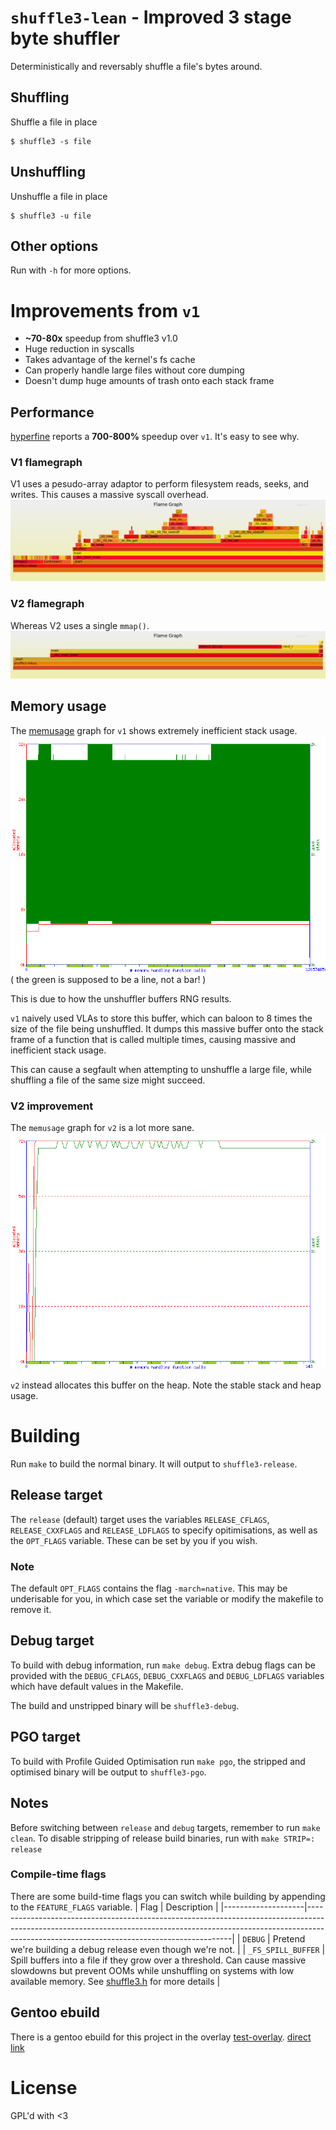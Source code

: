 # `shuffle3-lean` - Improved 3 stage byte shuffler

Deterministically and reversably shuffle a file's bytes around.

## Shuffling
Shuffle a file in place

``` shell
$ shuffle3 -s file
```

## Unshuffling
Unshuffle a file in place

``` shell
$ shuffle3 -u file
```

## Other options
Run with `-h` for more options.

# Improvements from `v1`
* **~70-80x** speedup from shuffle3 v1.0
* Huge reduction in syscalls
* Takes advantage of the kernel's fs cache
* Can properly handle large files without core dumping
* Doesn't dump huge amounts of trash onto each stack frame

## Performance
[hyperfine](https://github.com/sharkdp/hyperfine) reports a **700-800%** speedup over `v1`.
It's easy to see why.

### V1 flamegraph
V1 uses a pesudo-array adaptor to perform filesystem reads, seeks, and writes. This causes a massive syscall overhead.
![](./profiling/release-flame-old.png)

### V2 flamegraph
Whereas V2 uses a single `mmap()`.
![](./profiling/release-flame.png)

## Memory usage
The [memusage](https://www.systutorials.com/docs/linux/man/1-memusage/) graph for `v1` shows extremely inefficient stack usage.
![](./profiling/old-mem.png)
( the green is supposed to be a line, not a bar! )

This is due to how the unshuffler buffers RNG results.

`v1` naively used VLAs to store this buffer, which can baloon to 8 times the size of the file being unshuffled.
It dumps this massive buffer onto the stack frame of a function that is called multiple times, causing massive and inefficient stack usage.

This can cause a segfault when attempting to unshuffle a large file, while shuffling a file of the same size might succeed.

### V2 improvement
The `memusage` graph for `v2` is a lot more sane.
![](./profiling/mem.png)

`v2` instead allocates this buffer on the heap. Note the stable stack and heap usage.


# Building
Run `make` to build the normal binary. It will output to `shuffle3-release`.

## Release target
The `release` (default) target uses the variables `RELEASE_CFLAGS`, `RELEASE_CXXFLAGS` and `RELEASE_LDFLAGS` to specify opitimisations, as well as the `OPT_FLAGS` variable. These can be set by you if you wish.

### Note
The default `OPT_FLAGS` contains the flag `-march=native`. This may be underisable for you, in which case set the variable or modify the makefile to remove it.

## Debug target
To build with debug information, run `make debug`. Extra debug flags can be provided with the `DEBUG_CFLAGS`, `DEBUG_CXXFLAGS` and `DEBUG_LDFLAGS` variables which have default values in the Makefile.

The build and unstripped binary will be `shuffle3-debug`.

## PGO target
To build with Profile Guided Optimisation run `make pgo`, the stripped and optimised binary will be output to `shuffle3-pgo`.

## Notes
Before switching between `release` and `debug` targets, remember to run `make clean`.
To disable stripping of release build binaries, run with `make STRIP=: release`

### Compile-time flags
There are some build-time flags you can switch while building by appending to the `FEATURE_FLAGS` variable.
| Flag               | Description                                                                                                                                                                                                           |
|--------------------|-----------------------------------------------------------------------------------------------------------------------------------------------------------------------------------------------------------------------|
| `DEBUG`            | Pretend we're building a debug release even though we're not.                                                                                                                                                         |
| `_FS_SPILL_BUFFER` | Spill buffers into a file if they grow over a threshold. Can cause massive slowdowns but prevent OOMs while unshuffling on systems with low available memory. See [shuffle3.h](./include/shuffle3.h) for more details |


## Gentoo ebuild
There is a gentoo ebuild for this project in the overlay [test-overlay](https://git.flanchan.moe/birb/test-overlay). 
[direct link](https://git.flanchan.moe/birb/test-overlay/src/branch/master/app-misc/shuffle3/shuffle3-2.0.0.ebuild)

# License
GPL'd with <3
